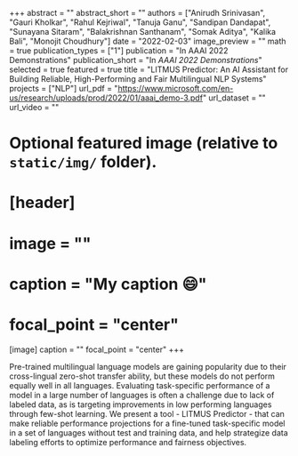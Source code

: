 +++
abstract = ""
abstract_short = ""
authors = ["Anirudh Srinivasan", "Gauri Kholkar", "Rahul Kejriwal", "Tanuja Ganu", "Sandipan Dandapat", "Sunayana Sitaram", "Balakrishnan Santhanam", "Somak Aditya", "Kalika Bali", "Monojit Choudhury"]
date = "2022-02-03"
image_preview = ""
math = true
publication_types = ["1"]
publication = "In AAAI 2022 Demonstrations"
publication_short = "In *AAAI 2022 Demonstrations*"
selected = true
featured = true
title = "LITMUS Predictor: An AI Assistant for Building Reliable, High-Performing and Fair Multilingual NLP Systems"
projects = ["NLP"]
url_pdf = "https://www.microsoft.com/en-us/research/uploads/prod/2022/01/aaai_demo-3.pdf"
url_dataset = ""
url_video = ""


# Optional featured image (relative to `static/img/` folder).
# [header]
# image = ""
# caption = "My caption :smile:"
# focal_point = "center"

[image]
caption = ""
focal_point = "center"
+++

Pre-trained multilingual language models are gaining popularity due to their cross-lingual zero-shot transfer ability, but these models do not perform equally well in all languages. Evaluating task-specific performance of a model in a large number of languages is often a challenge due to lack of labeled data, as is targeting improvements in low performing languages through few-shot learning. We present a tool - LITMUS Predictor - that can make reliable performance projections for a fine-tuned task-specific model in a set of languages without test and training data, and help strategize data labeling efforts to optimize performance and fairness objectives.
